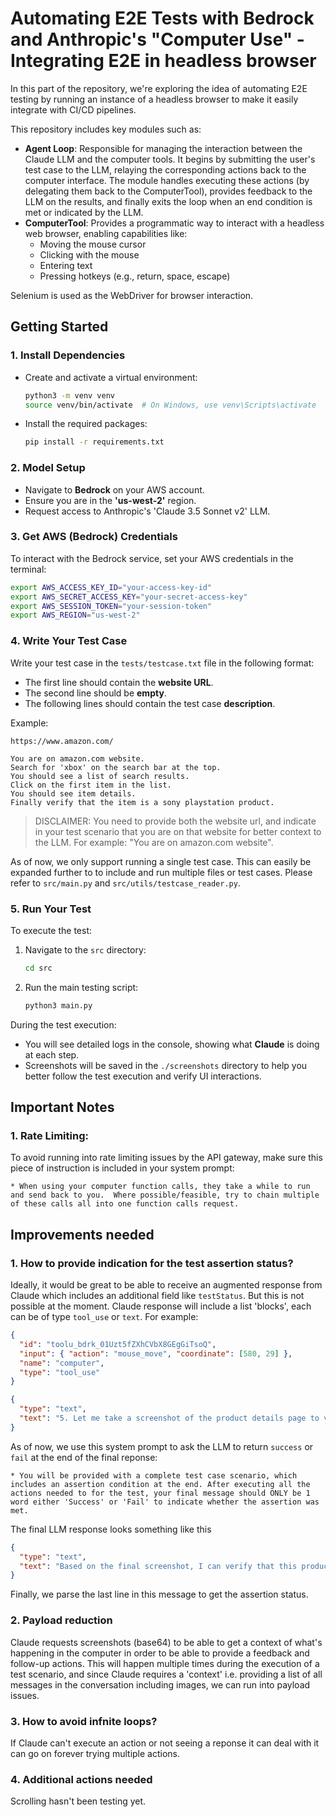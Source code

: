 # Automating E2E Tests with Bedrock and Anthropic's "Computer Use" - Integrating E2E in headless browser

In this part of the repository, we're exploring the idea of automating E2E testing by running an instance of a headless browser to make it easily integrate with CI/CD pipelines.

This repository includes key modules such as:
- **Agent Loop**: Responsible for managing the interaction between the Claude LLM and the computer tools. It begins by submitting the user's test case to the LLM, relaying the corresponding actions back to the computer interface. The module handles executing these actions (by delegating them back to the ComputerTool), provides feedback to the LLM on the results, and finally exits the loop when an end condition is met or indicated by the LLM.
- **ComputerTool**: Provides a programmatic way to interact with a headless web browser, enabling capabilities like:
    - Moving the mouse cursor
    - Clicking with the mouse
    - Entering text
    - Pressing hotkeys (e.g., return, space, escape)

Selenium is used as the WebDriver for browser interaction.

## Getting Started

### 1. Install Dependencies

- Create and activate a virtual environment:
    ```bash
    python3 -m venv venv
    source venv/bin/activate  # On Windows, use venv\Scripts\activate
    ```

- Install the required packages:
    ```bash
    pip install -r requirements.txt
    ```

### 2. Model Setup

- Navigate to **Bedrock** on your AWS account.
- Ensure you are in the **'us-west-2'** region.
- Request access to Anthropic's 'Claude 3.5 Sonnet v2' LLM.

### 3. Get AWS (Bedrock) Credentials

To interact with the Bedrock service, set your AWS credentials in the terminal:
```bash
export AWS_ACCESS_KEY_ID="your-access-key-id"
export AWS_SECRET_ACCESS_KEY="your-secret-access-key"
export AWS_SESSION_TOKEN="your-session-token"
export AWS_REGION="us-west-2"
```

### 4. Write Your Test Case
Write your test case in the `tests/testcase.txt` file in the following format:
- The first line should contain the **website URL**.
- The second line should be **empty**.
- The following lines should contain the test case **description**.

Example:
```
https://www.amazon.com/

You are on amazon.com website.
Search for 'xbox' on the search bar at the top.
You should see a list of search results.
Click on the first item in the list.
You should see item details.
Finally verify that the item is a sony playstation product.
```
> DISCLAIMER: You need to provide both the website url, and indicate in your test scenario that you are on that website for better context to the LLM. For example: "You are on amazon.com website".

As of now, we only support running a single test case. This can easily be expanded further to to include and run multiple files or test cases. Please refer to `src/main.py` and `src/utils/testcase_reader.py`.

### 5. Run Your Test

To execute the test:

1. Navigate to the `src` directory:
    ```bash
    cd src
    ```

2. Run the main testing script:
    ```bash
    python3 main.py
    ```

During the test execution:
- You will see detailed logs in the console, showing what **Claude** is doing at each step.
- Screenshots will be saved in the `./screenshots` directory to help you better follow the test execution and verify UI interactions.



## Important Notes

### 1. Rate Limiting:
To avoid running into rate limiting issues by the API gateway, make sure this piece of instruction is included in your system prompt:
```
* When using your computer function calls, they take a while to run and send back to you.  Where possible/feasible, try to chain multiple of these calls all into one function calls request.
```

## Improvements needed
### 1. How to provide indication for the test assertion status?
Ideally, it would be great to be able to receive an augmented response from Claude which includes an additional field like `testStatus`. But this is not possible at the moment. Claude response will include a list 'blocks', each can be of type `tool_use` or `text`. For example:
```json
{
  "id": "toolu_bdrk_01Uzt5fZXhCVbX8GEgGiTsoQ",
  "input": { "action": "mouse_move", "coordinate": [580, 29] },
  "name": "computer",
  "type": "tool_use"
}
```
```json
{
  "type": "text",
  "text": "5. Let me take a screenshot of the product details page to verify the assertion"
}

```

As of now, we use this system prompt to ask the LLM to return `success` or `fail` at the end of the final reponse:
```
* You will be provided with a complete test case scenario, which includes an assertion condition at the end. After executing all the actions needed to for the test, your final message should ONLY be 1 word either 'Success' or 'Fail' to indicate whether the assertion was met.
```

The final LLM response looks something like this
```json
{
  "type": "text",
  "text": "Based on the final screenshot, I can verify that this product is NOT an RC car. It is an Xbox Series X – 1TB Digital Edition gaming console.\n\nFail"
}
```

Finally, we parse the last line in this message to get the assertion status.

### 2. Payload reduction
Claude requests screenshots (base64) to be able to get a context of what's happening in the computer in order to be able to provide a feedback and follow-up actions. This will happen multiple times during the execution of a test scenario, and since Claude requires a 'context' i.e. providing a list of all messages in the conversation including images, we can run into payload issues.

### 3. How to avoid infnite loops?
If Claude can't execute an action or not seeing a reponse it can deal with it can go on forever trying multiple actions.

### 4. Additional actions needed
Scrolling hasn't been testing yet.